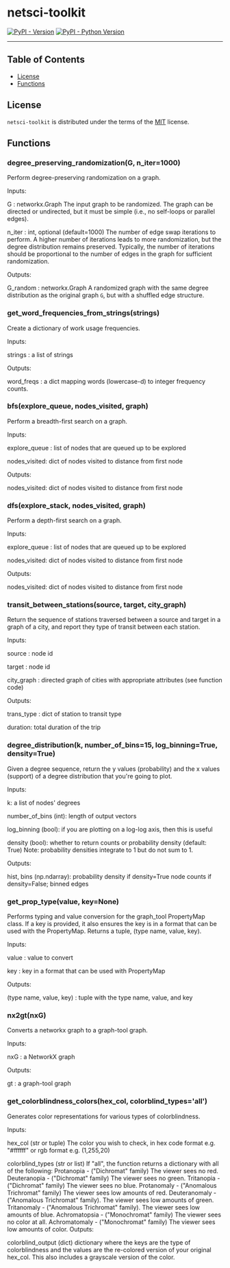 # netsci-toolkit

[![PyPI - Version](https://img.shields.io/pypi/v/netsci-toolkit.svg)](https://pypi.org/project/netsci-toolkit)
[![PyPI - Python Version](https://img.shields.io/pypi/pyversions/netsci-toolkit.svg)](https://pypi.org/project/netsci-toolkit)

-----

## Table of Contents

- [License](#license)
- [Functions](#functions)

## License

`netsci-toolkit` is distributed under the terms of the [MIT](https://spdx.org/licenses/MIT.html) license.

## Functions

### degree_preserving_randomization(G, n_iter=1000)

Perform degree-preserving randomization on a graph. 

Inputs: 

  G : networkx.Graph
      The input graph to be randomized. The graph can be directed or 
      undirected, but it must be simple (i.e., no self-loops or parallel edges).

  n_iter : int, optional (default=1000)
      The number of edge swap iterations to perform. A higher number of 
      iterations leads to more randomization, but the degree distribution 
      remains preserved. Typically, the number of iterations should be 
      proportional to the number of edges in the graph for sufficient 
      randomization.

Outputs: 

  G_random : networkx.Graph
      A randomized graph with the same degree distribution as the original 
      graph `G`, but with a shuffled edge structure.

### get_word_frequencies_from_strings(strings)

Create a dictionary of work usage frequencies.

Inputs: 

  strings : a list of strings

Outputs: 

  word_freqs : a dict mapping words (lowercase-d) to integer frequency counts.

### bfs(explore_queue, nodes_visited, graph)

Perform a breadth-first search on a graph. 

Inputs:

  explore_queue : list of nodes that are queued up to be explored

  nodes_visited: dict of nodes visited to distance from first node

Outputs: 

  nodes_visited: dict of nodes visited to distance from first node

### dfs(explore_stack, nodes_visited, graph)

Perform a depth-first search on a graph. 

Inputs:

  explore_queue : list of nodes that are queued up to be explored

  nodes_visited: dict of nodes visited to distance from first node

Outputs: 

  nodes_visited: dict of nodes visited to distance from first node

### transit_between_stations(source, target, city_graph)

Return the sequence of stations traversed between a source and target in a graph of a city, and report they type of transit between each station.

Inputs: 

  source : node id

  target : node id

  city_graph : directed graph of cities with appropriate attributes (see function code)

Outputs: 

  trans_type : dict of station to transit type

  duration: total duration of the trip

### degree_distribution(k, number_of_bins=15, log_binning=True, density=True)

Given a degree sequence, return the y values (probability) and the x values (support) of a degree distribution that you're going to plot.

Inputs:

  k: a list of nodes' degrees

  number_of_bins (int):
      length of output vectors
  
  log_binning (bool):
      if you are plotting on a log-log axis, then this is useful
  
  density (bool):
      whether to return counts or probability density (default: True)
      Note: probability densities integrate to 1 but do not sum to 1. 

Outputs: 

  hist, bins (np.ndarray):
      probability density if density=True node counts if density=False; binned edges

### get_prop_type(value, key=None)

Performs typing and value conversion for the graph_tool PropertyMap class. If a key is provided, it also ensures the key is in a format that can be used with the PropertyMap. Returns a tuple, (type name, value, key).

Inputs: 

  value : value to convert

  key : key in a format that can be used with PropertyMap

Outputs: 

  (type name, value, key) : tuple with the type name, value, and key

### nx2gt(nxG)

Converts a networkx graph to a graph-tool graph.

Inputs:

  nxG : a NetworkX graph

Outputs: 

  gt : a graph-tool graph

### get_colorblindness_colors(hex_col, colorblind_types='all')

Generates color representations for various types of colorblindness.

Inputs: 

  hex_col (str or tuple)
      The color you wish to check, in hex code format e.g. "#ffffff" or rgb
      format e.g. (1,255,20)

  colorblind_types (str or list)
      If "all", the function returns a dictionary with all of the following:
          Protanopia - ("Dichromat" family)
              The viewer sees no red.
          Deuteranopia - ("Dichromat" family)
              The viewer sees no green.
          Tritanopia - ("Dichromat" family)
              The viewer sees no blue.
          Protanomaly - ("Anomalous Trichromat" family)
              The viewer sees low amounts of red.
          Deuteranomaly - ("Anomalous Trichromat" family).
              The viewer sees low amounts of green.
          Tritanomaly - ("Anomalous Trichromat" family).
              The viewer sees low amounts of blue.
          Achromatopsia - ("Monochromat" family)
              The viewer sees no color at all.
          Achromatomaly - ("Monochromat" family)
              The viewer sees low amounts of color.
Outputs: 

  colorblind_output (dict)
      dictionary where the keys are the type of colorblindness and the values
      are the re-colored version of your original hex_col. This also includes
      a grayscale version of the color.
